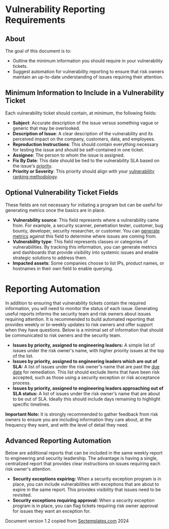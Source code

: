 # Vulnerability Reporting Requirements

## About
The goal of this document is to: 
* Outline the minimum information you should require in your vulnerability tickets.
* Suggest automation for vulnerability reporting to ensure that risk owners maintain an up-to-date understanding of issues requiring their attention.

## Minimum Information to Include in a Vulnerability Ticket
Each vulnerability ticket should contain, at minimum, the following fields:
* <b>Subject</b>: Accurate description of the issue versus something vague or generic that may be overlooked. 
* <b>Description of Issue</b>: A clear description of the vulnerability and its perceived impact on the company, customers, data, and employees.
* <b>Reproduction Instructions</b>: This should contain everything necessary for testing the issue and should be self-contained in one ticket. 
* <b>Assignee</b>: The person to whom the issue is assigned.
* <b>Fix By Date</b>: This date should be tied to the vulnerability SLA based on the issue's <a href="./Vulnerability_management_definitions.md">priority</a>.
* <b>Priority or Severity</b>: This priority should align with your <a href="./Vulnerability_management_definitions.md">vulnerability ranking methodology</a>. 

## Optional Vulnerability Ticket Fields
These fields are not necessary for initiating a program but can be useful for generating metrics once the basics are in place.
* <b>Vulnerability source</b>: This field represents where a vulnerability came from. For example, a security scanner, penetration tester, customer, bug bounty, developer, security researcher, or customer. You can <a href="./Vulnerability_management_metrics.md">generate metrics</a> against this field to determine where issues are coming from.
* <b>Vulnerability type</b>: This field represents classes or categories of vulnerabilities. By tracking this information, you can generate metrics and dashboards that provide visibility into systemic issues and enable strategic solutions to address them.
* <b>Impacted assets</b>: Some companies choose to list IPs, product names, or hostnames in their own field to enable querying.


# Reporting Automation
In addition to ensuring that vulnerability tickets contain the required information, you will need to monitor the status of each issue. Generating useful reports informs the security team and risk owners about issues requiring attention. It is recommended to build automated reporting that provides weekly or bi-weekly updates to risk owners and offer support when they have questions. Below is a minimal set of information that should be communicated to risk owners and the security team.

* <b>Issues by priority, assigned to engineering leaders:</b> A simple list of issues under the risk owner's name, with higher priority issues at the top of the list.
* <b>Issues by priority, assigned to engineering leaders which are out of SLA:</b> A list of issues under the risk owner's name that are past the <a href="./Vulnerability_management_definitions.md">due date</a> for remediation. This list should exclude items that have been risk accepted, such as those using a security exception or risk acceptance process.
* <b>Issues by priority, assigned to engineering leaders approaching out of SLA status:</b> A list of issues under the risk owner's name that are about to be out of SLA. Ideally this should include days remaining to highlight specific timelines. 

<b>Important Note:</b> It is strongly recommended to gather feedback from risk owners to ensure you are including information they care about, at the frequency they want, and with the level of detail they need.

## Advanced Reporting Automation
Below are additional reports that can be included in the same weekly report to engineering and security leadership. The advantage is having a single, centralized report that provides clear instructions on issues requiring each risk owner's attention.
* <b>Security exceptions expiring:</B> When a security exception program is in place, you can include vulnerabilities with exceptions that are about to expire in the same report. This provides visibility that issues need to be revisited.
* <B>Security exceptions requiring approval:</b> When a security exception program is in place, you can flag tickets requiring risk owner approval for issues they want an exception for.

Document version 1.2 copied from [Sectemplates.com](https://www.sectemplates.com) 2024
